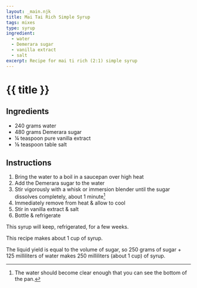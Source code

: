 ```yaml
---
layout: _main.njk
title: Mai Tai Rich Simple Syrup
tags: mixes
type: syrup
ingredient:
  - water
  - Demerara sugar
  - vanilla extract
  - salt
excerpt: Recipe for mai ti rich (2:1) simple syrup
---
```


<!-- markdownlint-disable MD025 -->
# {{ title }}
<!-- markdownlint-enable MD025 -->

## Ingredients

* 240 grams water
* 480 grams <span data-pagefind-filter="Ingredient">Demerara <span data-pagefind-filter="Ingredient">sugar</span></span>
* &frac14; teaspoon pure vanilla extract
* &frac18; teaspoon <span data-pagefind-filter="Ingredient">table <span data-pagefind-filter="Ingredient">salt</span></span>

## Instructions

1. Bring the water to a boil in a saucepan over high heat
2. Add the Demerara sugar to the water
3. Stir vigorously with a whisk or immersion blender until the sugar dissolves completely, about 1 minute[^1]
4. Immediately remove from heat & allow to cool
5. Stir in vanilla extract & salt
6. Bottle & refrigerate

[^1]: The water should become clear enough that you can see the bottom of the pan.

<tiki-callout type="note">

  This syrup will keep, refrigerated, for a few weeks.

</tiki-callout>

<tiki-callout type="tip">

  This recipe makes about 1 cup of syrup.

  The liquid yield is equal to the volume of sugar, so 250 grams of sugar + 125 milliliters of water makes 250 milliliters (about 1 cup) of syrup.

</tiki-callout>
